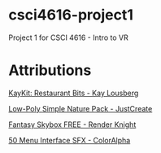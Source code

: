 # csci4616-project1
Project 1 for CSCI 4616 - Intro to VR

# Attributions

[KayKit: Restaurant Bits - Kay Lousberg](https://kaylousberg.itch.io/restaurant-bits)

[Low-Poly Simple Nature Pack - JustCreate](https://assetstore.unity.com/packages/3d/environments/landscapes/low-poly-simple-nature-pack-162153)

[Fantasy Skybox FREE - Render Knight](https://assetstore.unity.com/packages/2d/textures-materials/sky/fantasy-skybox-free-18353)

[50 Menu Interface SFX - ColorAlpha](https://coloralpha.itch.io/50-menu-interface-sfx)
